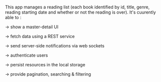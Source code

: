 This app manages a reading list (each book identified by id, title, genre, reading starting date and whether or not the reading is over). It's cuurently able to :

  -> show a master-detail UI
  
  -> fetch data using a REST service
  
  -> send server-side notifications via web sockets
  
  -> authenticate users
  
  -> persist resources in the local storage
  
  -> provide pagination, searching & filtering
